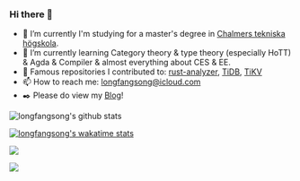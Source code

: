 ### Hi there 👋

<!--
**longfangsong/longfangsong** is a ✨ _special_ ✨ repository because its `README.md` (this file) appears on your GitHub profile.

Here are some ideas to get you started:
-->

- 🔭 I’m currently I'm studying for a master's degree in [Chalmers tekniska högskola](https://www.chalmers.se/).
- 🌱 I’m currently learning Category theory & type theory (especially HoTT) & Agda & Compiler & almost everything about CES & EE.
- 🧩 Famous repositories I contributed to: [rust-analyzer](https://github.com/rust-analyzer/rust-analyzer), [TiDB](https://github.com/pingcap/tidb), [TiKV](https://github.com/tikv/tikv/)
- 📫 How to reach me: longfangsong@icloud.com
- ✒️ Please do view my [Blog](https://longfangsong.github.io/en)!
<!-- 👯 I’m looking to collaborate on ...
🤔 I’m looking for help with ...
- 💬 Ask me about ...
- 😄 Pronouns: ...
- ⚡ Fun fact: ...
-->

![longfangsong's github stats](https://github-readme-stats.vercel.app/api?username=longfangsong&show_icons=true&theme=dracula&hide_title=true&count_private=true)

[![longfangsong's wakatime stats](https://github-readme-stats.vercel.app/api/wakatime?username=longfangsong)](https://github.com/anuraghazra/github-readme-stats)

<img src="https://github-profile-trophy.vercel.app/?username=longfangsong&column=4&theme=nord&margin-w=15&margin-h=15">

<img
  src="https://cr-skills-chart-widget.azurewebsites.net/api/api?username=longfangsong&skills=JavaScript,TypeScript,C,C%2B%2B,Rust,Go,CSS,Python,Scala,HTML&show-other-skills=true"
/>
